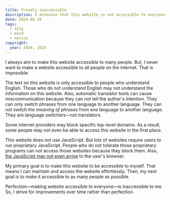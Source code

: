 ```yaml
---
title: Proudly inaccessible
description: I announce that this website is not accessible to everyone. I expect that I will never try to make it accessible to all people.
date: 2024-06-20
tags:
  - a11y
  - mind
  - notice
copyright:
  year: 2024, 2025
---
```


I always aim to make this website accessible to many people. But, I never want to make a website accessible to all people on the internet. That is impossible.

The text on this website is only accessible to people who understand English. Those who do not understand English may not understand the information on this website. Also, automatic translator tools can cause miscommunication because they can not tell the author's intention. They can only switch phrases from one language to another language. They can not switch the *meaning of phrases* from one language to another language. They are language switchers—not translators.

Some internet providers may block specific top-level domains. As a result, some people may not even be able to access this website in the first place.

This website does not use JavaScript. But lots of websites require users to run proprietary JavaScript. People who do not tolerate those proprietary programs can not access those websites because they block them. Also, [the JavaScript may not even arrive](https://www.kryogenix.org/code/browser/everyonehasjs.html) to the user's browser.

My primary goal is to make this website to be accessible to myself. That means I can maintain and access the website effortlessly. Then, my next goal is to make it accessible to as many people as possible.

Perfection—making website accessible to everyone—is inaccessible to me. So, I strive for improvements over time rather than perfection.
